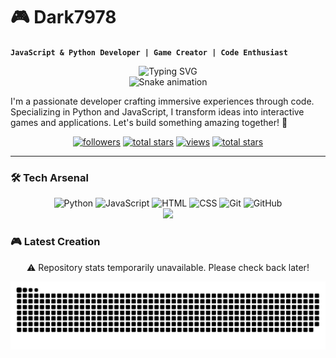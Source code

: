 # 🎮 Dark7978
**`JavaScript & Python Developer | Game Creator | Code Enthusiast`**

<div align="center">
  <img src="https://readme-typing-svg.herokuapp.com?font=Fira+Code&pause=1000&color=7BF7A5&center=true&vCenter=true&width=435&lines=Passionate+Developer;Game+Creator;Python+%26+JavaScript+Expert;Building+Amazing+Games;Crafting+Digital+Experiences;Always+Learning+%26+Growing" alt="Typing SVG" />
</div>

<div align="center">
  <img src="https://raw.githubusercontent.com/Dark7978/Dark7978/output/github-contribution-grid-snake-dark.svg" alt="Snake animation" />
</div>

I'm a passionate developer crafting immersive experiences through code. Specializing in Python and JavaScript, I transform ideas into interactive games and applications. Let's build something amazing together! 🚀 

<div align="center">
   <p>
      <a href="https://github.com/Dark7978?tab=followers">
         <img alt="followers" title="Follow me on Github" src="https://custom-icon-badges.demolab.com/github/followers/Dark7978?color=236ad3&labelColor=1155ba&style=for-the-badge&logo=person-add&label=Follow&logoColor=white"/></a>
      <a href="https://github.com/Dark7978?tab=repositories&sort=stargazers">
         <img alt="total stars" title="Total stars on GitHub" src="https://custom-icon-badges.demolab.com/github/stars/Dark7978?color=55960c&style=for-the-badge&labelColor=488207&logo=star"/></a>
      <a href="https://github.com/Dark7978/Simple-View-Counter">
        <img alt="views" title="GitHub profile views" src="https://komarev.com/ghpvc/?username=Dark7978&style=for-the-badge&color=lightgrey"/></a>
      <a href="https://github.com/Dark7978?tab=repositories&sort=stargazers">
        <img alt="total stars" title="Total forks on GitHub" src="https://custom-icon-badges.herokuapp.com/badge/dynamic/json?logo=fork&host=formatted-dynamic-badges.herokuapp.com&formatter=metric&style=for-the-badge&color=ff0013&labelColor=ae1206&label=forks&query=$.forks&url=https://api.github-star-counter.workers.dev/user/Dark7978"/></a>
   </p>
</div>

---

### 🛠️ Tech Arsenal

<div align="center">
  <img alt="Python" width="40px" src="https://cdn.jsdelivr.net/gh/devicons/devicon/icons/python/python-plain.svg" />
  <img alt="JavaScript" width="40px" src="https://cdn.jsdelivr.net/gh/devicons/devicon/icons/javascript/javascript-plain.svg" />
  <img alt="HTML" width="40px" src="https://cdn.jsdelivr.net/gh/devicons/devicon/icons/html5/html5-plain.svg" />
  <img alt="CSS" width="40px" src="https://cdn.jsdelivr.net/gh/devicons/devicon/icons/css3/css3-plain.svg" />
  <img alt="Git" width="40px" src="https://cdn.jsdelivr.net/gh/devicons/devicon/icons/git/git-original.svg" />
  <img alt="GitHub" width="40px" src="https://cdn.jsdelivr.net/gh/devicons/devicon/icons/github/github-original.svg" />
</div>

<div align="center">
  <img src="https://github-readme-streak-stats.herokuapp.com/?user=Dark7978&theme=radical&hide_border=true" />
</div>

### 🎮 Latest Creation
<div align="center">
  <!-- Commented out due to error -->
  <!-- <img src="https://github-readme-stats.vercel.app/api/pin/?username=Dark7978&repo=YOUR-GAME-REPO&theme=radical" /> -->
  <p>⚠️ Repository stats temporarily unavailable. Please check back later!</p>
</div>

<div align="center">
  <img src="https://raw.githubusercontent.com/Platane/snk/output/github-contribution-grid-snake.svg" alt="Snake animation" />
</div>
